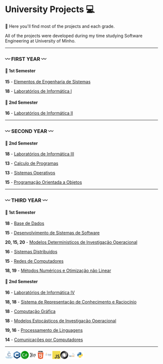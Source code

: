 # University Projects 💻

:pushpin: Here you'll find most of the projects and each grade.

All of the projects were developed during my time studying Software Engineering at University of Minho.

***
### :wavy_dash: FIRST YEAR 	:wavy_dash:

#### :sunflower: 1st Semester 
**15** - [Elementos de Engenharia de Sistemas](https://github.com/Analucar/UMinho/tree/main/FirstYear/1st/EES)

**18** - [Laboratórios de Informática I](https://github.com/Analucar/UMinho/tree/main/FirstYear/1st/LI1)

#### :sunflower: 2nd Semester 
**16** - [Laboratórios de Informática II](https://github.com/Analucar/UMinho/tree/main/FirstYear/2nd/LI2)

***

### :wavy_dash: SECOND YEAR :wavy_dash:

#### :sunflower: 2nd Semester 
**18** - [Laboratórios de Informática III](https://github.com/Analucar/UMinho/tree/main/SecondYear/2nd/LI3)

**13** - [Calculo de Programas](https://github.com/Analucar/UMinho/tree/main/SecondYear/2nd/CP)

**13** - [Sistemas Operativos](https://github.com/Analucar/UMinho/tree/main/SecondYear/2nd/SO)

**15** - [Programação Orientada a Objetos](https://github.com/Analucar/UMinho/tree/main/SecondYear/2nd/POO)

***

### :wavy_dash: THIRD YEAR :wavy_dash:

#### :sunflower: 1st Semester 
**18** - [Base de Dados](https://github.com/Analucar/UMinho/tree/main/ThirdYear/1st/BD)

**15** - [Desenvolvimento de Sistemas de Software](https://github.com/Analucar/UMinho/tree/main/ThirdYear/1st/DSS)

**20, 15, 20** - [Modelos Deterministicos de Investigação Operacional](https://github.com/Analucar/UMinho/tree/main/ThirdYear/1st/MDIO)

**16** - [Sistemas Distribuidos](https://github.com/Analucar/UMinho/tree/main/ThirdYear/1st/SD)

**15** - [Redes de Computadores](https://github.com/Analucar/UMinho/tree/main/ThirdYear/1st/RC)

**18, 19** - [Métodos Numéricos e Otimização não Linear](https://github.com/Analucar/UMinho/tree/main/ThirdYear/1st/MNOL)

#### :sunflower: 2nd Semester 
**16** - [Laboratórios de Informática IV](https://github.com/Analucar/UMinho/tree/main/ThirdYear/2nd/LI4)

**18, 18** - [Sistema de Representação de Conhecimento e Raciocínio](https://github.com/Analucar/UMinho/tree/main/ThirdYear/2nd/SRCR)

**18** - [Computação Gráfica](https://github.com/Analucar/UMinho/tree/main/ThirdYear/2nd/CG)

**18** - [Modelos Estocásticos de Investigação Operacional](https://github.com/Analucar/UMinho/tree/main/ThirdYear/2nd/MEIO)

**19, 16** - [Processamento de Linguagens](https://github.com/Analucar/UMinho/tree/main/ThirdYear/2nd/PL)

**14** - [Comunicações por Computadores](https://github.com/Analucar/UMinho/tree/main/ThirdYear/2nd/CC)

***

<img align="left" width="26px" src="https://github.com/github/explore/blob/main/topics/c/c.png"/>
<img align="left" width="26px" src="https://github.com/github/explore/blob/main/topics/cpp/cpp.png"/>
<img align="left" width="26px" src="https://github.com/github/explore/blob/main/topics/csharp/csharp.png"/>
<img align="left" width="26px" src="https://github.com/github/explore/blob/main/topics/haskell/haskell.png"/>
<img align="left" width="26px" src="https://github.com/github/explore/blob/main/topics/html/html.png"/>
<img align="left" width="26px" src="https://github.com/github/explore/blob/main/topics/java/java.png"/>
<img align="left" width="26px" src="https://github.com/github/explore/blob/main/topics/javascript/javascript.png"/>
<img align="left" width="26px" src="https://github.com/github/explore/blob/main/topics/json/json.png"/>
<img align="left" width="26px" src="https://github.com/github/explore/blob/main/topics/mysql/mysql.png"/>
<img align="left" width="26px" src="https://github.com/github/explore/blob/main/topics/python/python.png"/>
